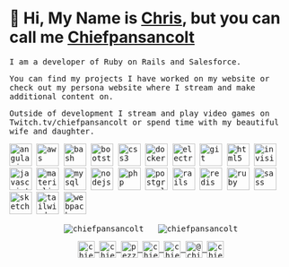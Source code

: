 # 👋 Hi, My Name is [Chris](https://chris-pezza.com), but you can call me [Chiefpansancolt](http://chiefpansancolt.live)

<samp>
I am a developer of Ruby on Rails and Salesforce. 

You can find my projects I have worked on my website or check out my persona website where I stream and make additional content on.

Outside of development I stream and play video games on Twitch.tv/chiefpansancolt or spend time with my beautiful wife and daughter.
</samp>

<p align="left">
  <img src="https://devicons.github.io/devicon/devicon.git/icons/angularjs/angularjs-original.svg" alt="angularjs" width="40" height="40"/>
  <img src="https://devicons.github.io/devicon/devicon.git/icons/amazonwebservices/amazonwebservices-original-wordmark.svg" alt="aws" width="40" height="40"/>
  <img src="https://www.vectorlogo.zone/logos/gnu_bash/gnu_bash-icon.svg" alt="bash" width="40" height="40"/>
  <img src="https://devicons.github.io/devicon/devicon.git/icons/bootstrap/bootstrap-plain.svg" alt="bootstrap" width="40" height="40"/>
  <img src="https://devicons.github.io/devicon/devicon.git/icons/css3/css3-original-wordmark.svg" alt="css3" width="40" height="40"/>
  <img src="https://devicons.github.io/devicon/devicon.git/icons/docker/docker-original-wordmark.svg" alt="docker" width="40" height="40"/>
  <img src="https://devicons.github.io/devicon/devicon.git/icons/electron/electron-original.svg" alt="electron" width="40" height="40"/>
  <img src="https://www.vectorlogo.zone/logos/git-scm/git-scm-icon.svg" alt="git" width="40" height="40"/>
  <img src="https://devicons.github.io/devicon/devicon.git/icons/html5/html5-original-wordmark.svg" alt="html5" width="40" height="40"/>
  <img src="https://www.vectorlogo.zone/logos/invisionapp/invisionapp-icon.svg" alt="invision" width="40" height="40"/>
  <img src="https://devicons.github.io/devicon/devicon.git/icons/javascript/javascript-original.svg" alt="javascript" width="40" height="40"/>
  <img src="https://raw.githubusercontent.com/prplx/svg-logos/5585531d45d294869c4eaab4d7cf2e9c167710a9/svg/materialize.svg" alt="materialize" width="40" height="40"/>
  <img src="https://devicons.github.io/devicon/devicon.git/icons/mysql/mysql-original-wordmark.svg" alt="mysql" width="40" height="40"/>
  <img src="https://devicons.github.io/devicon/devicon.git/icons/nodejs/nodejs-original-wordmark.svg" alt="nodejs" width="40" height="40"/>
  <img src="https://devicons.github.io/devicon/devicon.git/icons/php/php-original.svg" alt="php" width="40" height="40"/>
  <img src="https://devicons.github.io/devicon/devicon.git/icons/postgresql/postgresql-original-wordmark.svg" alt="postgresql" width="40" height="40"/>
  <img src="https://devicons.github.io/devicon/devicon.git/icons/rails/rails-original-wordmark.svg" alt="rails" width="40" height="40"/>
  <img src="https://devicons.github.io/devicon/devicon.git/icons/redis/redis-original-wordmark.svg" alt="redis" width="40" height="40"/>
  <img src="https://devicons.github.io/devicon/devicon.git/icons/ruby/ruby-original-wordmark.svg" alt="ruby" width="40" height="40"/>
  <img src="https://devicons.github.io/devicon/devicon.git/icons/sass/sass-original.svg" alt="sass" width="40" height="40"/>
  <img src="https://www.vectorlogo.zone/logos/sketchapp/sketchapp-icon.svg" alt="sketch" width="40" height="40"/>
  <img src="https://www.vectorlogo.zone/logos/tailwindcss/tailwindcss-icon.svg" alt="tailwind" width="40" height="40"/>
  <img src="https://devicons.github.io/devicon/devicon.git/icons/webpack/webpack-original.svg" alt="webpack" width="40" height="40"/>
</p>

<p align="center">
  <img align="center" src="https://github-readme-stats.chiefpansancolt.vercel.app/api/top-langs/?username=chiefpansancolt&layout=compact&hide=html" alt="chiefpansancolt" />
  &nbsp;
  <img align="center" src="https://github-readme-stats.chiefpansancolt.vercel.app/api?username=chiefpansancolt&show_icons=true" alt="chiefpansancolt" />
</p>


<p align="center">
  <a href="https://dev.to/chiefpansancolt" target="blank">
    <img align="center" src="https://cdn.jsdelivr.net/npm/simple-icons@3.0.1/icons/dev-dot-to.svg" alt="chiefpansancolt" height="30" width="30" />
  </a>
  <a href="https://twitter.com/chiefpansancolt" target="blank">
    <img align="center" src="https://cdn.jsdelivr.net/npm/simple-icons@3.0.1/icons/twitter.svg" alt="chiefpansancolt" height="30" width="30" />
  </a>
  <a href="https://linkedin.com/in/pezzachristopher" target="blank">
    <img align="center" src="https://cdn.jsdelivr.net/npm/simple-icons@3.0.1/icons/linkedin.svg" alt="pezzachristopher" height="30" width="30" />
  </a>
  <a href="https://fb.com/chiefpansancolt" target="blank">
    <img align="center" src="https://cdn.jsdelivr.net/npm/simple-icons@3.0.1/icons/facebook.svg" alt="chiefpansancolt" height="30" width="30" />
  </a>
  <a href="https://instagram.com/chiefpansancolt" target="blank">
    <img align="center" src="https://cdn.jsdelivr.net/npm/simple-icons@3.0.1/icons/instagram.svg" alt="chiefpansancolt" height="30" width="30" />
  </a>
  <a href="https://medium.com/@chiefpansancolt" target="blank">
    <img align="center" src="https://cdn.jsdelivr.net/npm/simple-icons@3.0.1/icons/medium.svg" alt="@chiefpansancolt" height="30" width="30" />
  </a>
  <a href="https://www.youtube.com/channel/UCDiSj1nIsOnMHo3IASiN-3w" target="blank">
    <img align="center" src="https://cdn.jsdelivr.net/npm/simple-icons@3.0.1/icons/youtube.svg" alt="chiefpansancolt" height="30" width="30" />
  </a>
</p>
